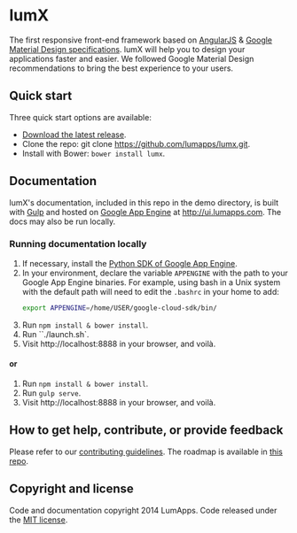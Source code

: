 # lumX

The first responsive front-end framework based on [AngularJS][angular] & [Google Material Design specifications][material]. lumX will help you to design your applications faster and easier. We followed Google Material Design recommendations to bring the best experience to your users.

## Quick start

Three quick start options are available:

- [Download the latest release][release].
- Clone the repo: git clone https://github.com/lumapps/lumx.git.
- Install with Bower: `bower install lumx`.

## Documentation

lumX's documentation, included in this repo in the demo directory, is built with [Gulp][gulp] and hosted on [Google App Engine][gae] at http://ui.lumapps.com. The docs may also be run locally.

### Running documentation locally

1. If necessary, install the [Python SDK of Google App Engine][gaepython].
2. In your environment, declare the variable `APPENGINE` with the path to your Google App Engine binaries.
For example, using bash in a Unix system with the default path will need to edit the `.bashrc` in your home to add:
    ```bash
    export APPENGINE=/home/USER/google-cloud-sdk/bin/
    ```
3. Run `npm install & bower install`.
4. Run ``./launch.sh`.
5. Visit http://localhost:8888 in your browser, and voilà.

#### or

1. Run `npm install & bower install`.
2. Run `gulp serve`.
3. Visit http://localhost:8888 in your browser, and voilà.

## How to get help, contribute, or provide feedback

Please refer to our [contributing guidelines](CONTRIBUTING.md). The roadmap is available in [this repo](ROADMAP.md).

## Copyright and license

Code and documentation copyright 2014 LumApps. Code released under the [MIT license](LICENSE.md).


[angular]: https://angularjs.org/
[gae]: https://cloud.google.com/appengine/
[gaepython]: https://cloud.google.com/appengine/downloads
[gulp]: http://gulpjs.com/
[material]: http://www.google.com/design/spec/material-design/introduction.html
[release]: https://github.com/lumapps/lumX/tags
